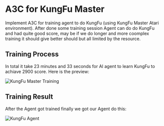 # A3C for KungFu Master

Implement A3C for training agent to do KungFu (using KungFu Master Atari environment).
After done some training session Agent can do do KungFu and had quite good score, may be if we do longer and more coomplex training it should give better should but all limited by the resource.

## Training Process
In total it take 23 minutes and 33 seconds for AI agent to learn KungFu to achiave 2900 score. Here is the preview:

![KungFu Master Training](https://github.com/khaz-dev/A3C_KungFuMaster/assets/27050364/8843bf16-625a-4e69-a66b-5bc1629ce085)

## Training Result
After the Agent got trained finally we got our Agent do this:

![KungFu Agent](https://github.com/khaz-dev/A3C_KungFuMaster/assets/27050364/70b88417-ad52-4d7e-8bd1-ecb53988cfa1)
